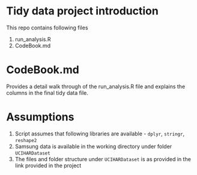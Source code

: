 # Tidy data project introduction
This repo contains following files

1. run_analysis.R
2. CodeBook.md

# CodeBook.md
Provides a detail walk through of the run_analysis.R file and explains the columns in the final tidy data file.

# Assumptions
1. Script assumes that following libraries are available - `dplyr`, `stringr`, `reshape2`
2. Samsung data is available in the working directory under folder `UCIHARDataset`
3. The files and folder structure under `UCIHARDataset` is as provided in the link provided in the project
